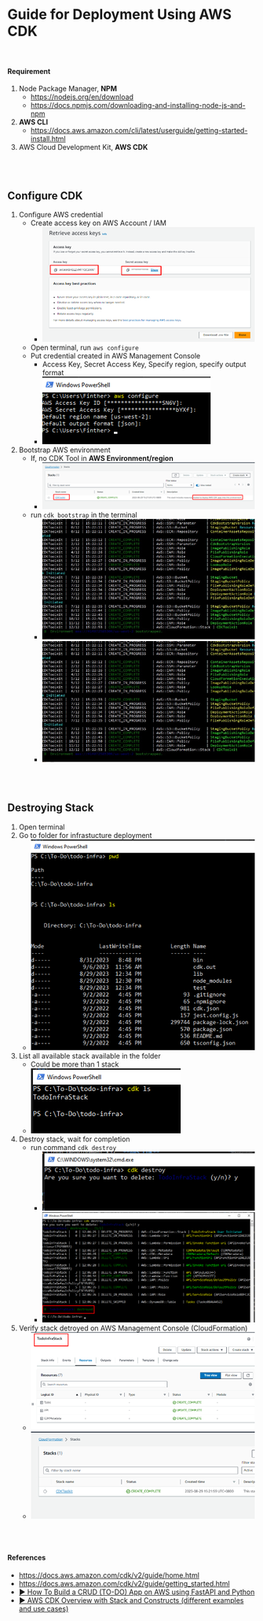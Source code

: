 # Guide for Deployment Using AWS CDK
</br>

#### Requirement
1. Node Package Manager, **NPM**
    - https://nodejs.org/en/download
    - https://docs.npmjs.com/downloading-and-installing-node-js-and-npm
2. **AWS CLI**
    - https://docs.aws.amazon.com/cli/latest/userguide/getting-started-install.html
3. AWS Cloud Development Kit, **AWS CDK**

<br>
<br>

## Configure CDK
1. Configure AWS credential
    * Create access key on AWS Account / IAM
        - ![Access key](Configure-CDK/1.Access_Key.png)
    * Open terminal, run `aws configure`
    * Put credential created in AWS Management Console
        - Access Key, Secret Access Key, Specify region, specify output format
        - ![AWS Configure](Configure-CDK/2.AWS_Configure.png)
2. Bootstrap AWS environment
    * If, no CDK Tool in **AWS Environment/region**
       - ![CDK Toolkit in Environment](Configure-CDK/3.Bootstrap.png)
    * run `cdk bootstrap` in the terminal
       - ![Bootstrapping environment](Configure-CDK/5.Bootstrap_Environment(2).jfif)
       - ![Bootstrapping environment](Configure-CDK/5.Bootstrap_Environment(2).jfif)

<br>
<br>

## Destroying Stack
1. Open terminal
2. Go to folder for infrastucture deployment
    * ![Navigate to Infrastructure Folder](Destroy-Stack/1.Stack_Folder.png)
3. List all available stack available in the folder
    * Could be more than 1 stack
    * ![List Stack(s)](Destroy-Stack/2.List_Stack.png)
4. Destroy stack, wait for completion
    * run command `cdk destroy`
        - ![Destroy stack](Destroy-Stack/3.Destroy_CDK.png)
        - ![Destroy stack 2](Destroy-Stack/4.Destroyed_Stack(s).png)
5. Verify stack detroyed on AWS Management Console (CloudFormation)
    * ![Verify destroy](Destroy-Stack/5.Verify.png)
    * ![Verify destroy](Destroy-Stack/6.Verify(2).png)


<br>
<br>

#### References
- https://docs.aws.amazon.com/cdk/v2/guide/home.html
- https://docs.aws.amazon.com/cdk/v2/guide/getting_started.html
- [▶ How To Build a CRUD (TO-DO) App on AWS using FastAPI and Python](https://www.youtube.com/watch?v=iLt00bqp6is)
- [▶ AWS CDK Overview with Stack and Constructs (different examples and use cases)](https://www.youtube.com/watch?v=h_gRGRbOjJ8)

